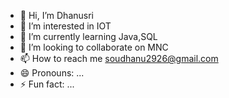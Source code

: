 - 👋 Hi, I’m Dhanusri
- 👀 I’m interested in IOT
- 🌱 I’m currently learning Java,SQL
- 💞️ I’m looking to collaborate on MNC
- 📫 How to reach me soudhanu2926@gmail.com
- 😄 Pronouns: ...
- ⚡ Fun fact: ...

<!---
DhanusriARS/DhanusriARS is a ✨ special ✨ repository because its `README.md` (this file) appears on your GitHub profile.
You can click the Preview link to take a look at your changes.
--->
